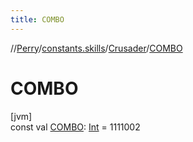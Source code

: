 ```yaml
---
title: COMBO
---
```

//[Perry](../../../index.html)/[constants.skills](../index.html)/[Crusader](index.html)/[COMBO](-c-o-m-b-o.html)



# COMBO



[jvm]\
const val [COMBO](-c-o-m-b-o.html): [Int](https://kotlinlang.org/api/latest/jvm/stdlib/kotlin/-int/index.html) = 1111002




